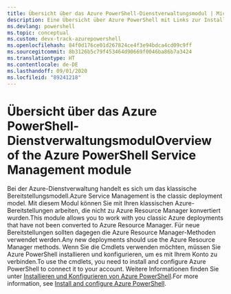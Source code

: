 ```yaml
---
title: Übersicht über das Azure PowerShell-Dienstverwaltungsmodul | Microsoft-Dokumentation
description: Eine Übersicht über Azure PowerShell mit Links zur Installation und Konfiguration.
ms.devlang: powershell
ms.topic: conceptual
ms.custom: devx-track-azurepowershell
ms.openlocfilehash: 84f0d176ce01d267824ce4f3e94bdca4cd09c9ff
ms.sourcegitcommit: 8b3126b5c79f453464d90669f0046ba86b7a3424
ms.translationtype: HT
ms.contentlocale: de-DE
ms.lasthandoff: 09/01/2020
ms.locfileid: "89241218"
---
```

# <a name="overview-of-the-azure-powershell-service-management-module"></a><span data-ttu-id="9ba4f-103">Übersicht über das Azure PowerShell-Dienstverwaltungsmodul</span><span class="sxs-lookup"><span data-stu-id="9ba4f-103">Overview of the Azure PowerShell Service Management module</span></span>

<span data-ttu-id="9ba4f-104">Bei der Azure-Dienstverwaltung handelt es sich um das klassische Bereitstellungsmodell.</span><span class="sxs-lookup"><span data-stu-id="9ba4f-104">Azure Service Management is the classic deployment model.</span></span> <span data-ttu-id="9ba4f-105">Mit diesem Modul können Sie mit Ihren klassischen Azure-Bereitstellungen arbeiten, die nicht zu Azure Resource Manager konvertiert wurden.</span><span class="sxs-lookup"><span data-stu-id="9ba4f-105">This module allows you to work with you classic Azure deployments that have not been converted to Azure Resource Manager.</span></span> <span data-ttu-id="9ba4f-106">Für neue Bereitstellungen sollten dagegen die Azure Resource Manager-Methoden verwendet werden.</span><span class="sxs-lookup"><span data-stu-id="9ba4f-106">Any new deployments should use the Azure Resource Manager methods.</span></span> <span data-ttu-id="9ba4f-107">Wenn Sie die Cmdlets verwenden möchten, müssen Sie Azure PowerShell installieren und konfigurieren, um es mit Ihrem Konto zu verbinden.</span><span class="sxs-lookup"><span data-stu-id="9ba4f-107">To use the cmdlets, you need to install and configure Azure PowerShell to connect it to your account.</span></span> <span data-ttu-id="9ba4f-108">Weitere Informationen finden Sie unter [Installieren und Konfigurieren von Azure PowerShell](install-azure-ps.md).</span><span class="sxs-lookup"><span data-stu-id="9ba4f-108">For more information, see [Install and configure Azure PowerShell](install-azure-ps.md).</span></span>
